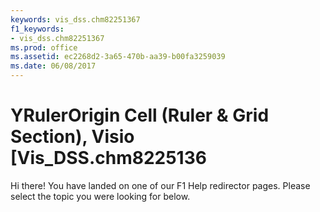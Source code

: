 ```yaml
---
keywords: vis_dss.chm82251367
f1_keywords:
- vis_dss.chm82251367
ms.prod: office
ms.assetid: ec2268d2-3a65-470b-aa39-b00fa3259039
ms.date: 06/08/2017
---
```



# YRulerOrigin Cell (Ruler &amp; Grid Section), Visio [Vis_DSS.chm8225136 

Hi there! You have landed on one of our F1 Help redirector pages. Please select the topic you were looking for below.



